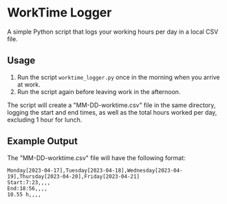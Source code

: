 # WorkTime Logger

A simple Python script that logs your working hours per day in a local CSV file.

## Usage

1. Run the script `worktime_logger.py` once in the morning when you arrive at work.
2. Run the script again before leaving work in the afternoon.

The script will create a "MM-DD-worktime.csv" file in the same directory, logging the start and end times, as well as the total hours worked per day, excluding 1 hour for lunch.

## Example Output

The "MM-DD-worktime.csv" file will have the following format:

```
Monday[2023-04-17],Tuesday[2023-04-18],Wednesday[2023-04-19],Thursday[2023-04-20],Friday[2023-04-21]
Start:7:23,,,,
End:18:56,,,,
10.55 h,,,,
```